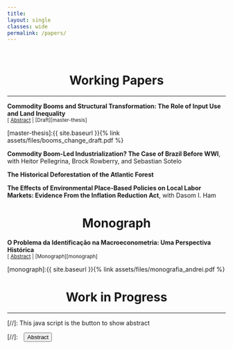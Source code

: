 ```yaml
---
title: 
layout: single
classes: wide
permalink: /papers/
---
```

<br/> 

<!-- Google Tag Manager (noscript) -->
<noscript><iframe src="https://www.googletagmanager.com/ns.html?id=GTM-PNS829G"
height="0" width="0" style="display:none;visibility:hidden"></iframe></noscript>
<!-- End Google Tag Manager (noscript) -->


# <center> Working Papers </center>

- - -

**Commodity Booms and Structural Transformation: The Role of Input Use and Land Inequality**
<br/>
<small>[ <a href="#/" onclick="visib('combooms')">Abstract</a> | [Draft][master-thesis] </small>

<div id="combooms" style="display: none; text-align: justify; line-height: 1.2" ><small>
This paper studies the effects of an agricultural commodity price boom on structural transformation. I construct a shift-share measure of exposure to the commodity shock by combining climate- and soil-induced variation in agricultural production patterns among municipalities in Brazil with fluctuations in international commodity prices between 2000 and 2010. I show that labor was reallocated away from agriculture towards the manufacturing sector in locations more exposed to the commodities boom. Using data from the Population and Agricultural Censuses, I argue that the results are consistent with greater use of capital inputs in agriculture, which worked as substitutes for farm labor, and greater land inequality in more exposed locations, which ultimately displaced workers from the agricultural sector.
</small><br><br/></div>

[master-thesis]:{{ site.baseurl }}{% link assets/files/booms_change_draft.pdf %}



**Commodity Boom-Led Industrialization? The Case of Brazil Before WWI**, with Heitor  Pellegrina, Brock Rowberry, and Sebastian Sotelo
<br/>

**The Historical Deforestation of the Atlantic Forest**
<br/>

**The Effects of Environmental Place-Based Policies on Local Labor Markets: Evidence From the Inflation Reduction Act**, with Dasom I. Ham
<br/>

# <center> Monograph </center>

**O Problema da Identificação na Macroeconometria: Uma Perspectiva Histórica**
<br/>
<small>[ <a href="#/" onclick="visib('monograph_fea')">Abstract</a> | [Monograph][monograph] </small>

<div id="monograph_fea" style="display: none; text-align: justify; line-height: 1.2" ><small>
O presente trabalho busca analisar as transformações pelas quais o pensamento macroeconômico passou no período pós-guerra, tanto em seu lado teórico como empírico, através da ótica do problema de identificação econométrico. Seja na crítica aos modelos macroeconométricos de larga escala da tradição keynesiana, na introdução da abordagem VAR, no uso da calibragem como estratégia empírica ou na estimação dos modelos DSGE, tanto pelos métodos clássicos como pela abordagem Bayesiana, analisa-se como o problema de identificação sempre esteve presente na discussão das ideias econômicas, fazendo parte dos pressupostos utilizados pelos macroeconomistas para pautarem o debate e proporem novas alternativas aos modelos já existentes.
</small><br><br/></div>

[monograph]:{{ site.baseurl }}{% link assets/files/monografia_andrei.pdf %}


# <center> Work in Progress </center>

- - -


[//]: This java script is the button to show abstract
<script>
 function visib(id) {
  var x = document.getElementById(id);
  if (x.style.display === "block") {
    x.style.display = "none";
  } else {
    x.style.display = "block";
  }
}
</script>

[//]:&emsp;<button onclick="visib('polariz')" class="btn btn--inverse btn--small">Abstract</button>